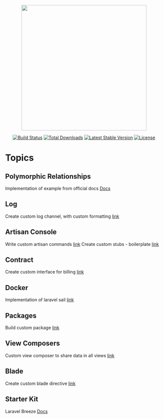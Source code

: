 <p align="center"><a href="https://laravel.com" target="_blank"><img src="https://raw.githubusercontent.com/laravel/art/master/logo-lockup/5%20SVG/2%20CMYK/1%20Full%20Color/laravel-logolockup-cmyk-red.svg" width="400"></a></p>

<p align="center">
<a href="https://travis-ci.org/laravel/framework"><img src="https://travis-ci.org/laravel/framework.svg" alt="Build Status"></a>
<a href="https://packagist.org/packages/laravel/framework"><img src="https://img.shields.io/packagist/dt/laravel/framework" alt="Total Downloads"></a>
<a href="https://packagist.org/packages/laravel/framework"><img src="https://img.shields.io/packagist/v/laravel/framework" alt="Latest Stable Version"></a>
<a href="https://packagist.org/packages/laravel/framework"><img src="https://img.shields.io/packagist/l/laravel/framework" alt="License"></a>
</p>

# Topics

## Polymorphic Relationships
Implementation of example from official docs [Docs](https://laravel.com/docs/8.x/eloquent-relationships#polymorphic-relationships)
## Log
Create custom log channel, with custom formatting  [link](https://github.com/johnazar/laravel-by-topics/tree/main/app)

## Artisan Console
Write custom artisan commands [link](https://github.com/johnazar/laravel-by-topics/tree/main/app/Console/JohnCommands)
Create custom stubs - boilerplate [link](https://github.com/johnazar/laravel-by-topics/tree/main/stubs)
## Contract
Create custom interface for billing  [link](https://github.com/johnazar/laravel-by-topics/tree/main/app/Billing)
## Docker
Implementation of laravel sail [link](https://github.com/johnazar/laravel-by-topics/tree/main/docker)

## Packages
Build custom package [link](https://github.com/johnazar/laravel-by-topics/tree/main/app/Packages/Azarj/mypackage)

## View Composers
Custom view composer to share data in all views [link](https://github.com/johnazar/laravel-by-topics/blob/main/app/Providers/ViewTestServiceProvider.php)

## Blade
Create custom blade directive [link](https://github.com/johnazar/laravel-by-topics/blob/main/app/Providers/AppServiceProvider.php)

## Starter Kit
Laravel Breeze [Docs](https://laravel.com/docs/8.x/starter-kits#laravel-breeze)